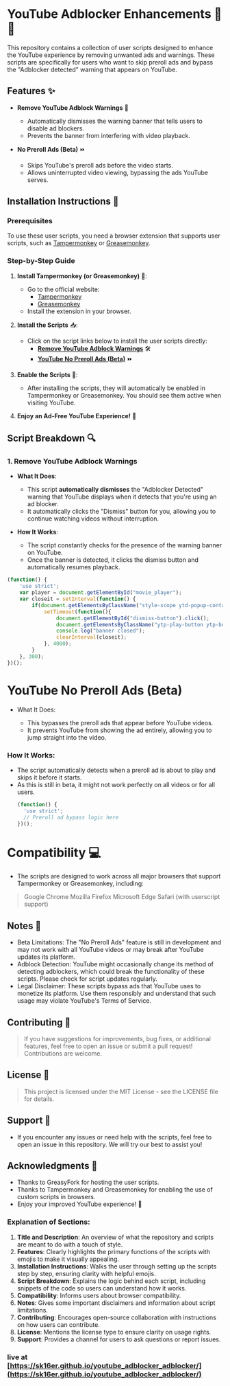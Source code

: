 # YouTube Adblocker Enhancements 🚫🎥

This repository contains a collection of user scripts designed to enhance the YouTube experience by removing unwanted ads and warnings. These scripts are specifically for users who want to skip preroll ads and bypass the "Adblocker detected" warning that appears on YouTube. 

## Features ✨

- **Remove YouTube Adblock Warnings** 🚫
  - Automatically dismisses the warning banner that tells users to disable ad blockers.
  - Prevents the banner from interfering with video playback.
  
- **No Preroll Ads (Beta)** ⏩
  - Skips YouTube's preroll ads before the video starts.
  - Allows uninterrupted video viewing, bypassing the ads YouTube serves.

## Installation Instructions 🔧

### Prerequisites

To use these user scripts, you need a browser extension that supports user scripts, such as [Tampermonkey](https://www.tampermonkey.net/) or [Greasemonkey](https://www.greasespot.net/).

### Step-by-Step Guide

1. **Install Tampermonkey (or Greasemonkey)** 🧰:
   - Go to the official website: 
     - [Tampermonkey](https://www.tampermonkey.net/) 
     - [Greasemonkey](https://www.greasespot.net/)
   - Install the extension in your browser.
   
2. **Install the Scripts** 📥:
   - Click on the script links below to install the user scripts directly:
     - **[Remove YouTube Adblock Warnings](https://greasyfork.org/en/scripts/477390-remove-youtube-adblock-warnings)** 🛠
     - **[YouTube No Preroll Ads (Beta)](https://greasyfork.org/en/scripts/477464-beta-youtube-no-preroll-ads-bypass-new-restrictions)** ⏩
   
3. **Enable the Scripts** 🔄:
   - After installing the scripts, they will automatically be enabled in Tampermonkey or Greasemonkey. You should see them active when visiting YouTube.
   
4. **Enjoy an Ad-Free YouTube Experience!** 🎉

## Script Breakdown 🔍

### 1. **Remove YouTube Adblock Warnings**

- **What It Does**: 
  - This script **automatically dismisses** the "Adblocker Detected" warning that YouTube displays when it detects that you're using an ad blocker.
  - It automatically clicks the "Dismiss" button for you, allowing you to continue watching videos without interruption.

- **How It Works**:
  - The script constantly checks for the presence of the warning banner on YouTube. 
  - Once the banner is detected, it clicks the dismiss button and automatically resumes playback.

```javascript
(function() {
    'use strict';
    var player = document.getElementById("movie_player");
    var closeit = setInterval(function() {
        if(document.getElementsByClassName("style-scope ytd-popup-container").length > 0 && document.getElementById("dismiss-button") && document.getElementById("divider")) {
            setTimeout(function(){
                document.getElementById("dismiss-button").click();
                document.getElementsByClassName("ytp-play-button ytp-button")[0].click();
                console.log("banner closed");
                clearInterval(closeit);
            }, 4000);
        }
    }, 300);
})();

```
# YouTube No Preroll Ads (Beta)
- What It Does:

   - This bypasses the preroll ads that appear before YouTube videos.
  - It prevents YouTube from showing the ad entirely, allowing you to jump straight into the video.
### How It Works:

- The script automatically detects when a preroll ad is about to play and skips it before it starts.
- As this is still in beta, it might not work perfectly on all videos or for all users.
  ``` javascript
  (function() {
    'use strict';
    // Preroll ad bypass logic here
  })();

# Compatibility 💻
- The scripts are designed to work across all major browsers that support Tampermonkey or Greasemonkey, including:
> Google Chrome
> Mozilla Firefox
> Microsoft Edge
> Safari (with userscript support)
## Notes 📝
- Beta Limitations: The "No Preroll Ads" feature is still in development and may not work with all YouTube videos or may break after YouTube updates its platform.
- Adblock Detection: YouTube might occasionally change its method of detecting adblockers, which could break the functionality of these scripts. Please check for script updates regularly.
- Legal Disclaimer: These scripts bypass ads that YouTube uses to monetize its platform. Use them responsibly and understand that such usage may violate YouTube's Terms of Service.
## Contributing 🤝
> If you have suggestions for improvements, bug fixes, or additional features, feel free to open an issue or submit a pull request! Contributions are welcome.

## License 📄
> This project is licensed under the MIT License - see the LICENSE file for details.

## Support 💬
- If you encounter any issues or need help with the scripts, feel free to open an issue in this repository. We will try our best to assist you!

## Acknowledgments 🙏
- Thanks to GreasyFork for hosting the user scripts.
- Thanks to Tampermonkey and Greasemonkey for enabling the use of custom scripts in browsers.
- Enjoy your improved YouTube experience! 🚀


### Explanation of Sections:

1. **Title and Description**: An overview of what the repository and scripts are meant to do with a touch of style.
2. **Features**: Clearly highlights the primary functions of the scripts with emojis to make it visually appealing.
3. **Installation Instructions**: Walks the user through setting up the scripts step by step, ensuring clarity with helpful emojis.
4. **Script Breakdown**: Explains the logic behind each script, including snippets of the code so users can understand how it works.
5. **Compatibility**: Informs users about browser compatibility.
6. **Notes**: Gives some important disclaimers and information about script limitations.
7. **Contributing**: Encourages open-source collaboration with instructions on how users can contribute.
8. **License**: Mentions the license type to ensure clarity on usage rights.
9. **Support**: Provides a channel for users to ask questions or report issues.








### live at [https://sk16er.github.io/youtube_adblocker_adblocker/](https://sk16er.github.io/youtube_adblocker_adblocker/)
